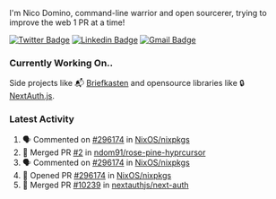 
I'm Nico Domino, command-line warrior and open sourcerer, trying to improve the web 1 PR at a time!

[![Twitter Badge](https://img.shields.io/badge/-@ndom91-1ca0f1?style=flat-square&labelColor=1ca0f1&logo=twitter&logoColor=white&link=https://twitter.com/ndom91)](https://twitter.com/ndom91) [![Linkedin Badge](https://img.shields.io/badge/-ndom91-blue?style=flat-square&logo=Linkedin&logoColor=white&link=https://www.linkedin.com/in/ndom91/)](https://www.linkedin.com/in/ndom91/) [![Gmail Badge](https://img.shields.io/badge/-yo@ndo.dev-c14438?style=flat-square&logo=mail.ru&logoColor=white&link=mailto:yo@ndo.dev)](mailto:yo@ndo.dev)

### Currently Working On..

Side projects like 📬 [Briefkasten](https://briefkastenhq.com) and opensource libraries like 🔒 [NextAuth.js](https://github.com/nextauthjs/next-auth).

<!--START_SECTION_PROFILE_VIEWS:readme-info-->
<!--END_SECTION_PROFILE_VIEWS:readme-info-->

<!--START_SECTION_DAILY_COMMIT:readme-info-->
<!--END_SECTION_DAILY_COMMIT:readme-info-->

<!--START_SECTION_WEEKLY_COMMIT:readme-info-->
<!--END_SECTION_WEEKLY_COMMIT:readme-info-->

### Latest Activity

<!--START_SECTION:activity-->
1. 🗣 Commented on [#296174](https://github.com/NixOS/nixpkgs/pull/296174#issuecomment-2001961878) in [NixOS/nixpkgs](https://github.com/NixOS/nixpkgs)
2. 🎉 Merged PR [#2](https://github.com/ndom91/rose-pine-hyprcursor/pull/2) in [ndom91/rose-pine-hyprcursor](https://github.com/ndom91/rose-pine-hyprcursor)
3. 🗣 Commented on [#296174](https://github.com/NixOS/nixpkgs/pull/296174#issuecomment-1999971146) in [NixOS/nixpkgs](https://github.com/NixOS/nixpkgs)
4. 💪 Opened PR [#296174](https://github.com/NixOS/nixpkgs/pull/296174) in [NixOS/nixpkgs](https://github.com/NixOS/nixpkgs)
5. 🎉 Merged PR [#10239](https://github.com/nextauthjs/next-auth/pull/10239) in [nextauthjs/next-auth](https://github.com/nextauthjs/next-auth)
<!--END_SECTION:activity-->
